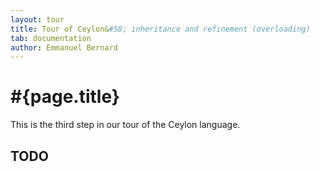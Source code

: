 ```yaml
---
layout: tour
title: Tour of Ceylon&#58; inheritance and refinement (overloading)
tab: documentation
author: Emmanuel Bernard
---
```


# #{page.title}

This is the third step in our tour of the Ceylon language.

## TODO

<pre class="brush: ceylon">
</pre>